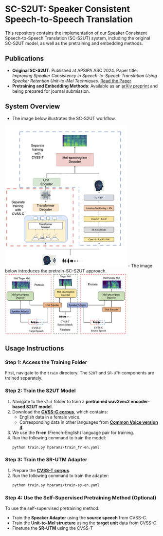 
# SC-S2UT: Speaker Consistent Speech-to-Speech Translation

This repository contains the implementation of our Speaker Consistent Speech-to-Speech Translation (SC-S2UT) system, including the original SC-S2UT model, as well as the pretraining and embedding methods.

## Publications
- **Original SC-S2UT**: Published at APSIPA ASC 2024. Paper title: *Improving Speaker Consistency in Speech-to-Speech Translation Using Speaker Retention Unit-to-Mel Techniques*. [Read the Paper](http://www.apsipa2024.org/files/papers/97.pdf)
- **Pretraining and Embedding Methods**: Available as an [arXiv preprint](http://www.apsipa2024.org/files/papers/97.pdf) and being prepared for journal submission.

## System Overview
- The image below illustrates the SC-S2UT workflow.
<img src="figure/structure.png" alt="Speaker Retention Unit-to-Mel based Speaker Consistency S2UT System Workflow Overview" width="400">
- The image below introduces the pretrain-SC-S2UT approach.
<img src="figure/pretrain.png" alt="Illustration of the workflow for the Self-Supervised Pretrain and Finetune" width="400">

## Usage Instructions

### Step 1: Access the Training Folder
First, navigate to the `train` directory. The `S2UT` and `SR-UTM` components are trained separately.

### Step 2: Train the S2UT Model
1. Navigate to the `s2ut` folder to train a **pretrained wav2vec2 encoder-based S2UT model**.
2. Download the **[CVSS-C corpus](https://github.com/google-research-datasets/cvss)**, which contains:
   - English data in a female voice.
   - Corresponding data in other languages from **[Common Voice version 4](https://commonvoice.mozilla.org/en/datasets)**.
3. We use the **fr-en** (French-English) language pair for training.
4. Run the following command to train the model:
   ```bash
   python train.py hparams/train_fr-en.yaml

### Step 3: Train the SR-UTM Adapter
1. Prepare the **[CVSS-T corpus](https://github.com/google-research-datasets/cvss?tab=readme-ov-file)**.
2. Run the following command to train the adapter:
   ```bash
   python train.py hparams/train-es-en.yaml

### Step 4: Use the Self-Supervised Pretraining Method (Optional)
To use the self-supervised pretraining method:
- Train the **Speaker Adapter** using the **source speech** from CVSS-C.
- Train the **Unit-to-Mel structure** using the **target unit** data from CVSS-C.
- Finetune the **SR-UTM** using the CVSS-T
